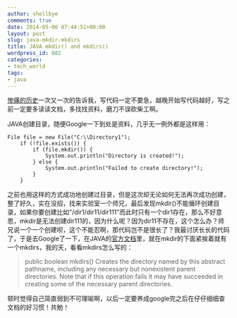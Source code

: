 ```yaml
---
author: shellbye
comments: true
date: 2014-05-06 07:44:51+00:00
layout: post
slug: java-mkdir-mkdirs
title: JAVA mkdir() and mkdirs()
wordpress_id: 882
categories:
- tech_world
tags:
- java
---
```


[惨痛的历史](http://www.shellbye.com/blog/%E6%8A%80%E6%9C%AF%E4%B8%96%E7%95%8C/java-graphics-fillrect/)一次又一次的告诉我，写代码一定不要急，越晚开始写代码越好，写之前一定要多读读文档，多找找资料，磨刀不误砍柴工啊。

JAVA创建目录，随便Google一下到处是资料，几乎无一例外都是这样用：

    
    File file = new File("C:\\Directory1");
    	if (!file.exists()) {
    		if (file.mkdir()) {
    			System.out.println("Directory is created!");
    		} else {
    			System.out.println("Failed to create directory!");
    		}
    	}


之前也用这样的方式成功地创建过目录，但是这次却无论如何无法再次成功创建，整了好久，实在没招，找来实验室一个师兄，最后发现mkdir()不能循环创建目录，如果你要创建比如"/dir1/dir11/dir111"而此时只有一个dir1存在，那么不好意思，mkdir是无法创建dir111的，因为什么呢？因为dir11不存在，这个怎么办？师兄说一个一个创建呗，这个不能忍啊，那代码岂不是很长了？我最讨厌长长的代码了，于是去Google了一下，在JAVA的[官方文档](http://docs.oracle.com/javase/7/docs/api/java/io/File.html#mkdir())里，就在mkdir的下面紧挨着就有一个mkdirs，我的天，看看mkdirs怎么写的：


<blockquote>public boolean mkdirs()
Creates the directory named by this abstract pathname, including any necessary but nonexistent parent directories. Note that if this operation fails it may have succeeded in creating some of the necessary parent directories.</blockquote>


顿时觉得自己简直弱到不可理喻啊，以后一定要养成google完之后在仔仔细细查文档的好习惯！共勉！
